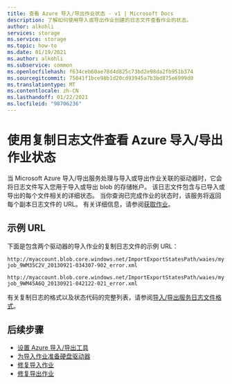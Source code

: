 ```yaml
---
title: 查看 Azure 导入/导出作业状态 - v1 | Microsoft Docs
description: 了解如何使用导入或导出作业创建的日志文件查看作业的状态。
author: alkohli
services: storage
ms.service: storage
ms.topic: how-to
ms.date: 01/19/2021
ms.author: alkohli
ms.subservice: common
ms.openlocfilehash: f634ceb60ae78d4d825c73bd2e98da2fb951b374
ms.sourcegitcommit: 75041f1bce98b1d20cd93945a7b3bd875e6999d0
ms.translationtype: MT
ms.contentlocale: zh-CN
ms.lasthandoff: 01/22/2021
ms.locfileid: "98706236"
---
```

# <a name="reviewing-azure-importexport-job-status-with-copy-log-files"></a>使用复制日志文件查看 Azure 导入/导出作业状态
当 Microsoft Azure 导入/导出服务处理与导入或导出作业关联的驱动器时，它会将日志文件写入您用于导入或导出 blob 的存储帐户。 该日志文件包含与已导入或导出的每个文件相关的详细状态。 当你查询已完成作业的状态时，该服务将返回每个副本日志文件的 URL。 有关详细信息，请参阅[获取作业](/rest/api/storageimportexport/Jobs/Get)。  

## <a name="example-urls"></a>示例 URL

下面是包含两个驱动器的导入作业的复制日志文件的示例 URL：  

 `http://myaccount.blob.core.windows.net/ImportExportStatesPath/waies/myjob_9WM35C2V_20130921-034307-902_error.xml`  

 `http://myaccount.blob.core.windows.net/ImportExportStatesPath/waies/myjob_9WM45A6Q_20130921-042122-021_error.xml`  

 有关复制日志的格式以及状态代码的完整列表，请参阅[导入/导出服务日志文件格式](/previous-versions/azure/storage/common/storage-import-export-file-format-log)。  

## <a name="next-steps"></a>后续步骤

 * [设置 Azure 导入/导出工具](storage-import-export-tool-setup-v1.md)   
 * [为导入作业准备硬盘驱动器](storage-import-export-data-to-blobs.md#step-1-prepare-the-drives)   
 * [修复导入作业](./storage-import-export-tool-repairing-an-import-job-v1.md)   
 * [修复导出作业](./storage-import-export-tool-repairing-an-export-job-v1.md)